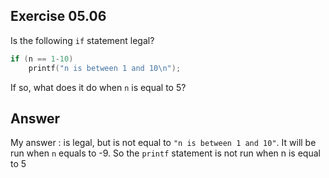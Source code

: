 ## Exercise 05.06
Is the following ```if``` statement legal?
```C
if (n == 1-10)
    printf("n is between 1 and 10\n");
```
If so, what does it do when ```n``` is equal to 5?

## Answer
My answer : is legal, but is not equal to ```"n is between 1 and 10"```. It will be run when ```n``` equals to -9. So the ```printf``` statement is not run when n is equal to 5

